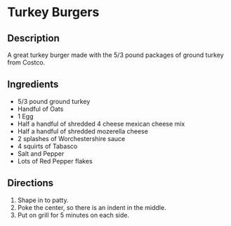 # Turkey Burgers

## Description

A great turkey burger made with the 5/3 pound packages of ground turkey from Costco.

## Ingredients

- 5/3 pound ground turkey
- Handful of Oats
- 1 Egg
- Half a handful of shredded 4 cheese mexican cheese mix
- Half a handful of shredded mozerella cheese
- 2 splashes of Worchestershire sauce
- 4 squirts of Tabasco
- Salt and Pepper
- Lots of Red Pepper flakes

## Directions

1. Shape in to patty.
2. Poke the center, so there is an indent in the middle.
3. Put on grill for 5 minutes on each side.
